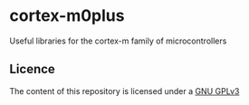 # cortex-m0plus
Useful libraries for the cortex-m family of microcontrollers
## Licence 
The content of this repository is licensed under a [GNU GPLv3](https://www.gnu.org/licenses/gpl-3.0.html)
